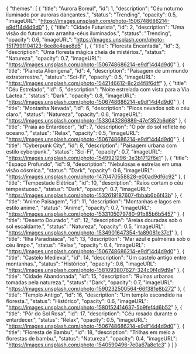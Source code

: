 {
  "themes": [
    {
      "title": "Aurora Boreal",
      "id": 1,
      "description": "Céu noturno iluminado por auroras dançantes.",
      "status": "Trending",
      "opacity": 0.5,
      "imageURL": "https://images.unsplash.com/photo-1506748686214-e9df14d4d9d0"
    },
    {
      "title": "Cidade Futurista",
      "id": 2,
      "description": "Uma visão do futuro com arranha-céus iluminados.",
      "status": "Trending",
      "opacity": 0.6,
      "imageURL": "https://images.unsplash.com/photo-1517991104123-8ee8e4eae8d5"
    },
    {
      "title": "Floresta Encantada",
      "id": 3,
      "description": "Uma floresta mágica cheia de mistérios.",
      "status": "Natureza",
      "opacity": 0.7,
      "imageURL": "https://images.unsplash.com/photo-1506748686214-e9df14d4d9d0"
    },
    {
      "title": "Planeta Alienígena",
      "id": 4,
      "description": "Paisagem de um mundo extraterrestre.",
      "status": "Sci-Fi",
      "opacity": 0.5,
      "imageURL": "https://images.unsplash.com/photo-1542146612-8c2d4f8f6dff"
    },
    {
      "title": "Céu Estrelado",
      "id": 5,
      "description": "Noite estrelada com vista para a Via Láctea.",
      "status": "Dark",
      "opacity": 0.8,
      "imageURL": "https://images.unsplash.com/photo-1506748686214-e9df14d4d9d0"
    },
    {
      "title": "Montanha Nevada",
      "id": 6,
      "description": "Picos nevados sob o céu claro.",
      "status": "Natureza",
      "opacity": 0.6,
      "imageURL": "https://images.unsplash.com/photo-1533043286889-47ef352b6d68"
    },
    {
      "title": "Praia ao Entardecer",
      "id": 7,
      "description": "O pôr do sol reflete no oceano.",
      "status": "Relax",
      "opacity": 0.5,
      "imageURL": "https://images.unsplash.com/photo-1506748686214-e9df14d4d9d0"
    },
    {
      "title": "Cyberpunk City",
      "id": 8,
      "description": "Paisagem urbana com estilo cyberpunk.",
      "status": "Sci-Fi",
      "opacity": 0.7,
      "imageURL": "https://images.unsplash.com/photo-1549921296-3e3b1712f6e1"
    },
    {
      "title": "Espaço Profundo",
      "id": 9,
      "description": "Nebulosas e estrelas em uma visão cósmica.",
      "status": "Dark",
      "opacity": 0.6,
      "imageURL": "https://images.unsplash.com/photo-1470470558828-e00ad9df6c92"
    },
    {
      "title": "Tempestade Elétrica",
      "id": 10,
      "description": "Raios cortam o céu tempestuoso.",
      "status": "Dark",
      "opacity": 0.7,
      "imageURL": "https://images.unsplash.com/photo-1532619187607-fbbab6b6f43b"
    },
    {
      "title": "Anime Paisagem",
      "id": 11,
      "description": "Montanhas e lagos em estilo anime.",
      "status": "Anime",
      "opacity": 0.7,
      "imageURL": "https://images.unsplash.com/photo-1533105079780-91b85b6b5457"
    },
    {
      "title": "Deserto Dourado",
      "id": 12,
      "description": "Areias douradas sob o sol escaldante.",
      "status": "Natureza",
      "opacity": 0.5,
      "imageURL": "https://images.unsplash.com/photo-1534901647354-1a89081e37c1"
    },
    {
      "title": "Ilha Paradisíaca",
      "id": 13,
      "description": "Mar azul e palmeiras sob o céu limpo.",
      "status": "Relax",
      "opacity": 0.4,
      "imageURL": "https://images.unsplash.com/photo-1506748686214-e9df14d4d9d0"
    },
    {
      "title": "Castelo Medieval",
      "id": 14,
      "description": "Um castelo antigo entre montanhas.",
      "status": "Histórico",
      "opacity": 0.6,
      "imageURL": "https://images.unsplash.com/photo-1581093807627-324c0f4d9d9e"
    },
    {
      "title": "Cidade Abandonada",
      "id": 15,
      "description": "Ruínas urbanas tomadas pela natureza.",
      "status": "Dark",
      "opacity": 0.7,
      "imageURL": "https://images.unsplash.com/photo-1590232500564-66f381e8b272"
    },
    {
      "title": "Templo Antigo",
      "id": 16,
      "description": "Um templo escondido na floresta.",
      "status": "Histórico",
      "opacity": 0.6,
      "imageURL": "https://images.unsplash.com/photo-1580152414637-5b9fef4d6b52"
    },
    {
      "title": "Pôr do Sol Rosa",
      "id": 17,
      "description": "Céu rosado durante o entardecer.",
      "status": "Relax",
      "opacity": 0.5,
      "imageURL": "https://images.unsplash.com/photo-1506748686214-e9df14d4d9d0"
    },
    {
      "title": "Floresta de Bambu",
      "id": 18,
      "description": "Trilhas em meio a florestas de bambu.",
      "status": "Natureza",
      "opacity": 0.4,
      "imageURL": "https://images.unsplash.com/photo-1540590496-7e0a67a8c1c3"
    }
  ]
}
